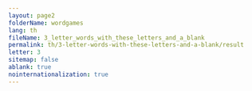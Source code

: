 ```yaml
---
layout: page2
folderName: wordgames
lang: th
fileName: 3_letter_words_with_these_letters_and_a_blank
permalink: th/3-letter-words-with-these-letters-and-a-blank/result
letter: 3
sitemap: false
ablank: true
nointernationalization: true
---
```

